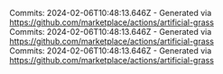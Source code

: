 Commits: 2024-02-06T10:48:13.646Z - Generated via https://github.com/marketplace/actions/artificial-grass
<br>
Commits: 2024-02-06T10:48:13.646Z - Generated via https://github.com/marketplace/actions/artificial-grass
<br>
Commits: 2024-02-06T10:48:13.646Z - Generated via https://github.com/marketplace/actions/artificial-grass
<br>

